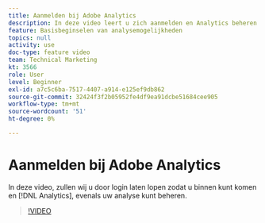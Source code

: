 ```yaml
---
title: Aanmelden bij Adobe Analytics
description: In deze video leert u zich aanmelden en Analytics beheren en begint u met de analyse.
feature: Basisbeginselen van analysemogelijkheden
topics: null
activity: use
doc-type: feature video
team: Technical Marketing
kt: 3566
role: User
level: Beginner
exl-id: a7c5c6ba-7517-4407-a914-e125ef9db862
source-git-commit: 32424f3f2b05952fe4df9ea91dcbe51684cee905
workflow-type: tm+mt
source-wordcount: '51'
ht-degree: 0%

---
```


# Aanmelden bij Adobe Analytics

In deze video, zullen wij u door login laten lopen zodat u binnen kunt komen en [!DNL Analytics], evenals uw analyse kunt beheren.

>[!VIDEO](https://video.tv.adobe.com/v/28771/?quality=12)
